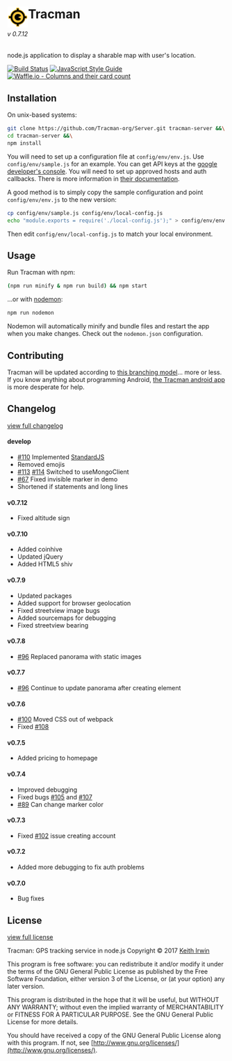 # <img align="left" src="/static/img/icon/by/48.png" alt="[]" title="The Tracman Logo">Tracman
###### v 0.7.12

node.js application to display a sharable map with user's location.

[![Build Status](https://travis-ci.org/Tracman-org/Server.svg?branch=develop)](https://travis-ci.org/Tracman-org/Server)
[![JavaScript Style Guide](https://img.shields.io/badge/code_style-standard-brightgreen.svg)](https://standardjs.com)
[![Waffle.io - Columns and their card count](https://badge.waffle.io/Tracman-org/Server.svg?columns=all)](https://waffle.io/Tracman-org/Server)

## Installation

On unix-based systems:

```sh
git clone https://github.com/Tracman-org/Server.git tracman-server &&\
cd tracman-server &&\
npm install
```

You will need to set up a configuration file at `config/env/env.js`.  Use `config/env/sample.js` for an example.  You can get API keys at the [google developer's console](https://console.developers.google.com/apis/credentials).  You will need to set up approved hosts and auth callbacks.  There is more information in [their documentation](https://support.google.com/googleapi/answer/6158857?hl=en).

A good method is to simply copy the sample configuration and point `config/env/env.js` to the new version:

```sh
cp config/env/sample.js config/env/local-config.js
echo "module.exports = require('./local-config.js');" > config/env/env.js
```

Then edit `config/env/local-config.js` to match your local environment.


## Usage

Run Tracman with npm:

```sh
(npm run minify & npm run build) && npm start
```

...or with [nodemon](https://nodemon.io/):

```sh
npm run nodemon
```

Nodemon will automatically minify and bundle files and restart the app when you make changes.  Check out the `nodemon.json` configuration.


## Contributing

Tracman will be updated according to [this branching model](http://nvie.com/posts/a-successful-git-branching-model)... more or less.  If you know anything about programming Android, [the Tracman android app](https://github.com/Tracman-org/Android) is more desperate for help.


## Changelog

[view full changelog](CHANGELOG.md)

#### develop
* [#110](https://github.com/Tracman-org/Server/issues/110) Implemented [StandardJS](https://standardjs.com/)
* Removed emojis
* [#113](https://github.com/Tracman-org/Server/issues/113) [#114](https://github.com/Tracman-org/Server/issues/114) Switched to useMongoClient
* [#67](https://github.com/Tracman-org/Server/issues/67) Fixed invisible marker in demo
* Shortened if statements and long lines

#### v0.7.12
* Fixed altitude sign

#### v0.7.10
* Added coinhive
* Updated jQuery
* Added HTML5 shiv

#### v0.7.9
* Updated packages
* Added support for browser geolocation
* Fixed streetview image bugs
* Added sourcemaps for debugging
* Fixed streetview bearing

#### v0.7.8
* [#96](https://github.com/Tracman-org/Server/issues/96) Replaced panorama with static images

#### v0.7.7
* [#96](https://github.com/Tracman-org/Server/issues/96) Continue to update panorama after creating element

#### v0.7.6
* [#100](https://github.com/Tracman-org/Server/issues/100) Moved CSS out of webpack
* Fixed [#108](https://github.com/Tracman-org/Server/issues/108)

#### v0.7.5
* Added pricing to homepage

#### v0.7.4
* Improved debugging
* Fixed bugs [#105](https://github.com/Tracman-org/Server/issues/105) and [#107](https://github.com/Tracman-org/Server/issues/107)
* [#89](https://github.com/Tracman-org/Server/issues/89) Can change marker color

#### v0.7.3
* Fixed [#102](https://github.com/Tracman-org/Server/issues/102) issue creating account

#### v0.7.2
* Added more debugging to fix auth problems

#### v0.7.0
* Bug fixes


## License

[view full license](LICENSE.md)

Tracman: GPS tracking service in node.js
Copyright © 2017 [Keith Irwin](https://keithirwin.us/)

This program is free software: you can redistribute it and/or modify it under the terms of the GNU General Public License as published by the Free Software Foundation, either version 3 of the License, or (at your option) any later version.

This program is distributed in the hope that it will be useful, but WITHOUT ANY WARRANTY; without even the implied warranty of MERCHANTABILITY or FITNESS FOR A PARTICULAR PURPOSE.  See the GNU General Public License for more details.

You should have received a copy of the GNU General Public License along with this program.  If not, see [http://www.gnu.org/licenses/](http://www.gnu.org/licenses/).
